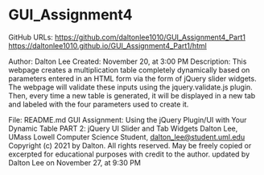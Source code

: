 # GUI_Assignment4

GitHub URLs: https://github.com/daltonlee1010/GUI_Assignment4_Part1
             https://daltonlee1010.github.io/GUI_Assignment4_Part1/html


Author: Dalton Lee
Created: November 20, at 3:00 PM
Description: This webpage creates a multiplication table completely dynamically based on 
parameters entered in an HTML form via the form of jQuery slider widgets. The webpage will
validate these inputs using the jquery.validate.js plugin. Then, every time a new table is generated,
it will be displayed in a new tab and labeled with the four parameters used to create it.

File: README.md
GUI Assignment: Using the jQuery Plugin/UI with Your Dynamic Table PART 2: jQuery UI Slider and Tab Widgets
Dalton Lee, UMass Lowell Computer Science Student, dalton_lee@student.uml.edu
Copyright (c) 2021 by Dalton. All rights reserved. May be freely copied or
excerpted for educational purposes with credit to the author.
updated by Dalton Lee on November 27, at 9:30 PM
